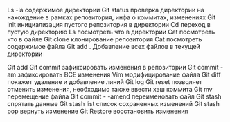 Ls -la содержимое директории
Git status проверка директории на нахождение в рамках репозитория, инфа о коммитах, изменениях
Git init инициализация пустого репозитория в директории
Cd переход в пустую директорию
Ls посмотреть что в директории
Cat посмотреть что в файле
Git clone клонирование репозитория
Cat посмотреть содержимое файла
Git add . Добавление всех файлов в текущей директории

Git add
Git commit зафиксировать изменения в репозитории
Git commit -am  зафиксировать ВСЕ изменения
Vim модифицирование файла
Git diff покажет удаление и добавление линий
Git log
Git reset позволяет отменить изменения, необходимо также ввести хэш коммита
Git mv перемещение файла
Git commit - -amend переименовать файл
 Git stash спрятать данные
Git stash list список сохраненных изменений
Git stash pop вернуть изменение
Git Restore восстановить изменения